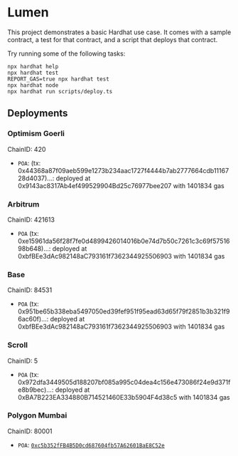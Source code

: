 # Lumen

This project demonstrates a basic Hardhat use case. It comes with a sample contract, a test for that contract, and a script that deploys that contract.

Try running some of the following tasks:

```shell
npx hardhat help
npx hardhat test
REPORT_GAS=true npx hardhat test
npx hardhat node
npx hardhat run scripts/deploy.ts
```

## Deployments

### Optimism Goerli

ChainID: 420
- `POA`: (tx: 0x44368a87f09aeb599e1273b234aac1727f4444b7ab2777664cdb1116728d4037)...: deployed at 0x9143ac8317Ab4ef499529904Bd25c76977bee207 with 1401834 gas

### Arbitrum
ChainID: 421613
- `POA` (tx: 0xe15961da56f28f7fe0d4899426014016b0e74d7b50c7261c3c69f5751698b648)...: deployed at 0xbfBEe3dAc982148aC793161f7362344925506903 with 1401834 gas

### Base

ChainID: 84531
- `POA` (tx: 0x951be65b338eba5497050ed39fef951f95ead63d65f79f2851b3b321f96ac60f)...: deployed at 0xbfBEe3dAc982148aC793161f7362344925506903 with 1401834 gas

### Scroll

ChainID: 5
- `POA` (tx: 0x972dfa3449505d188207bf085a995c04dea4c156e473086f24e9d371fe8b9bec)...: deployed at 0xBA7B223EA334880B714521460E33b5904F4d38c5 with 1401834 gas

### Polygon Mumbai

ChainID: 80001
- `POA`: [`0xc5b352fFB4B5D0cd687604fb57A62601BaE8C52e`](https://mumbai.polygonscan.com/address/0xc5b352fFB4B5D0cd687604fb57A62601BaE8C52e)
